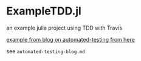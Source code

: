 # ExampleTDD.jl
an example julia project using TDD with Travis

[example from blog on automated-testing from here](https://abelsiqueira.github.io/blog/automated-testing/)

see `automated-testing-blog.md`


